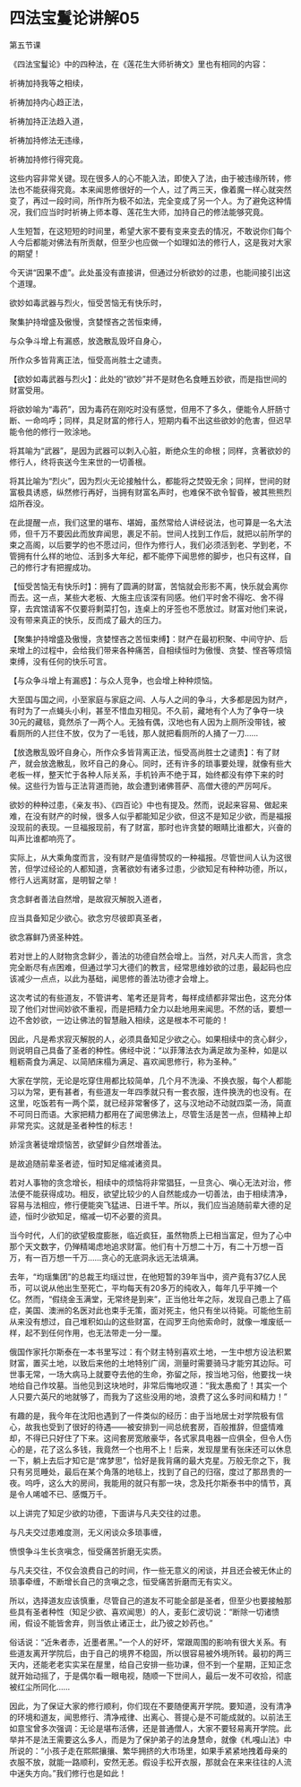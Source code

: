 # 四法宝鬘论讲解05

第五节课

《四法宝鬘论》中的四种法，在《莲花生大师祈祷文》里也有相同的内容：

祈祷加持我等之相续，

祈祷加持内心趋正法，

祈祷加持正法趋入道，

祈祷加持修法无违缘，

祈祷加持修行得究竟。

这些内容非常关键。现在很多人的心不能入法，即使入了法，由于被违缘所转，修法也不能获得究竟。本来闻思修很好的一个人，过了两三天，像着魔一样心就突然变了，再过一段时间，所作所为极不如法，完全变成了另一个人。为了避免这种情况，我们应当时时祈祷上师本尊、莲花生大师，加持自己的修法能够究竟。

人生短暂，在这短短的时间里，希望大家不要有变来变去的情况，不敢说你们每个人今后都能对佛法有所贡献，但至少也应做一个如理如法的修行人，这是我对大家的期望！

今天讲“因果不虚”。此处虽没有直接讲，但通过分析欲妙的过患，也能间接引出这个道理。

欲妙如毒武器与烈火，恒受苦恼无有快乐时，

聚集护持增盛及傲慢，贪婪悭吝之苦恒束缚，

与众争斗增上有漏惑，放逸散乱毁坏自身心，

所作众多皆背离正法，恒受高尚胜士之谴责。

【欲妙如毒武器与烈火】：此处的“欲妙”并不是财色名食睡五妙欲，而是指世间的财富受用。

将欲妙喻为“毒药”，因为毒药在刚吃时没有感觉，但用不了多久，便能令人肝肠寸断、一命呜呼；同样，具足财富的修行人，短期内看不出这些欲妙的危害，但迟早能令他的修行一败涂地。

将其喻为“武器”，是因为武器可以刺入心脏，断绝众生的命根；同样，贪著欲妙的修行人，终将丧送今生来世的一切善根。

将其比喻为“烈火”，因为烈火无论接触什么，都能将之焚毁无余；同样，世间的财富极具诱惑，纵然修行再好，当拥有财富名声时，也难保不欲令智昏，被其熊熊烈焰所吞没。

在此提醒一点，我们这里的堪布、堪姆，虽然常给人讲经说法，也可算是一名大法师，但千万不要因此而放弃闻思，裹足不前。世间人找到工作后，就把以前所学的束之高阁，以后要学的也不愿过问，但作为修行人，我们必须活到老、学到老，不管拥有什么样的地位、活到多大年纪，都不能停下闻思修的脚步，也只有这样，自己的修行才有把握成功。

【恒受苦恼无有快乐时】：拥有了圆满的财富，苦恼就会形影不离，快乐就会离你而去。这一点，某些大老板、大施主应该深有同感。他们平时舍不得吃、舍不得穿，去宾馆请客不仅要将剩菜打包，连桌上的牙签也不愿放过。财富对他们来说，没有带来真正的快乐，反而成了最大的压力。

【聚集护持增盛及傲慢，贪婪悭吝之苦恒束缚】：财产在最初积聚、中间守护、后来增上的过程中，会给我们带来各种痛苦，自相续恒时为傲慢、贪婪、悭吝等烦恼束缚，没有任何的快乐可言。

【与众争斗增上有漏惑】：与众人竞争，也会增上种种烦恼。

大至国与国之间，小至家庭与家庭之间、人与人之间的争斗，大多都是因为财产，有时为了一点蝇头小利，甚至不惜血刃相见。不久前，藏地有个人为了争夺一块30元的藏毯，竟然杀了一两个人。无独有偶，汉地也有人因为上厕所没带钱，被看厕所的人拦住不放，仅为了一毛钱，那人就把看厕所的人捅了一刀……

【放逸散乱毁坏自身心，所作众多皆背离正法，恒受高尚胜士之谴责】：有了财产，就会放逸散乱，败坏自己的身心。同时，还有许多的琐事要处理，就像有些大老板一样，整天忙于各种人际关系，手机铃声不绝于耳，始终都没有停下来的时候。这些行为皆与正法背道而驰，故会遭到诸佛菩萨、高僧大德的严厉呵斥。

欲妙的种种过患，《亲友书》、《四百论》中也有提及。然而，说起来容易、做起来难，在没有财产的时候，很多人似乎都能知足少欲，但这不是知足少欲，而是福报没现前的表现。一旦福报现前，有了财富，那时也许贪婪的眼睛比谁都大，兴奋的叫声比谁都响亮了。

实际上，从大乘角度而言，没有财产是值得赞叹的一种福报。尽管世间人认为这很苦，但学过经论的人都知道，贪著欲妙有诸多过患，少欲知足有种种功德，所以，修行人远离财富，是明智之举！

贪念鲜者善法自然增，是故寂灭解脱入道者，

应当具备知足少欲心。欲念穷尽彼即真圣者，

欲念寡鲜乃贤圣种姓。

若对世上的人财物贪念鲜少，善法的功德自然会增上。当然，对凡夫人而言，贪念完全断尽有点困难，但通过学习大德们的教言，经常思维妙欲的过患，最起码也应该减少一点点，以此为基础，闻思修的善法功德才会增上。

这次考试的有些道友，不管讲考、笔考还是背考，每样成绩都非常出色，这充分体现了他们对世间妙欲不重视，而是把精力全力以赴地用来闻思。不然的话，要想一边不舍妙欲，一边让佛法的智慧融入相续，这是根本不可能的！

因此，凡是希求寂灭解脱的人，必须具备知足少欲之心。如果相续中的贪心鲜少，则说明自己具备了圣者的种性。佛经中说：“以菲薄法衣为满足故为圣种，如是以粗粝斋食为满足、以简陋床榻为满足、喜欢闻思修行，称为圣种。”

大家在学院，无论是吃穿住用都比较简单，几个月不洗澡、不换衣服，每个人都能习以为常，更有甚者，有些道友一年四季就只有一套衣服，连件换洗的也没有。在这里，吃饭若有一两个菜，就已经非常奢侈了，这与汉地动不动就四菜一汤，简直不可同日而语。大家把精力都用在了闻思佛法上，尽管生活是苦一点，但精神上却非常充实。这就是圣者种性的标志！

娇淫贪著徒增烦恼苦，欲望鲜少自然增善法。

是故追随前辈圣者迹，恒时知足缩减诸资具。

若对人事物的贪念增长，相续中的烦恼将非常猖狂，一旦贪心、嗔心无法对治，修法便不能获得成功。相反，欲望比较少的人自然能成办一切善法，由于相续清净，容易与法相应，修行便能突飞猛进、日进千竿。所以，我们应当追随前辈大德的足迹，恒时少欲知足，缩减一切不必要的资具。

当今时代，人们的欲望极度膨胀，临近疯狂，虽然物质上已相当富足，但为了心中那个天文数字，仍殚精竭虑地追求财富。他们有十万想二十万，有二十万想一百万，有一百万想一千万……贪心的无底洞永远无法填满。

去年，“均瑶集团”的总裁王均瑶过世，在他短暂的39年当中，资产竟有37亿人民币，可以说从他出生至死亡，平均每天有20多万的纯收入，每年几乎平摊一个亿。然而，“假绕金玉满堂，无常终是到来”，正当他壮年之际，发现自己患上了癌症，美国、澳洲的名医对此也束手无策，面对死主，他只有坐以待毙。可能他生前从来没有想过，自己堆积如山的这些财富，在阎罗王向他索命时，就像一堆废纸一样，起不到任何作用，也无法带走一分一厘。

俄国作家托尔斯泰在一本书里写过：有个财主特别喜欢土地，一生中想方设法积累财富，置买土地，以致后来他的土地特别广阔，测量时需要骑马才能穷其边际。可世事无常，一场大病马上就要夺去他的生命，弥留之际，按当地习俗，他要找一块地给自己作坟墓。当他见到这块地时，非常后悔地叹道：“我太愚痴了！其实一个人只要六英尺的地就够了，而我为了这些没用的地，浪费了这么多时间和精力！”

有趣的是，我今年在沈阳也遇到了一件类似的经历：由于当地居士对学院极有信心，故我也受到了很好的待遇——被安排到一间总统套房，百般推辞，但盛情难却，不得已只好住了下来。这间套房宽敞豪华，各式家具电器一应俱全，但令人伤心的是，花了这么多钱，我竟然一个也用不上！后来，发现屋里有张床还可以休息一下，躺上去后才知它是“席梦思”，恰好是我背痛的最大克星。万般无奈之下，我只有另觅睡处，最后在某个角落的地毯上，找到了自己的归宿，度过了那昂贵的一夜。呜呼，这么大的房间，我能用的就只有那一块，念及托尔斯泰书中的情节，真是令人唏嘘不已、感慨万千。

以上讲完了知足少欲的功德，下面讲与凡夫交往的过患。

与凡夫交过患难度测，无义闲谈众多琐事缠，

愤恨争斗生长贪嗔念，恒受痛苦折磨无实质。

与凡夫交往，不仅会浪费自己的时间，作一些无意义的闲谈，并且还会被无休止的琐事牵缠，不断增长自己的贪嗔之念，恒受痛苦折磨而无有实义。

所以，选择道友应该慎重，尽管自己的道友不可能全部是圣者，但至少也要接触那些具有圣者种性（知足少欲、喜欢闻思）的人，麦彭仁波切说：“断除一切诸愦闹，假设不能皆舍弃，则当依止诸正士，此乃彼之妙药也。”

俗话说：“近朱者赤，近墨者黑。”一个人的好坏，常跟周围的影响有很大关系。有些道友离开学院后，由于自己的境界不稳固，所以很容易被外境所转。最初的两三天内，还能老老实实呆在屋里，给自己安排一些功课，但不到一个星期，正知正念就开始动摇了，于是偶尔看一眼电视，随顺一下世间人，最后一发不可收拾，彻底被红尘所同化……

因此，为了保证大家的修行顺利，你们现在不要随便离开学院。要知道，没有清净的环境和道友，闻思修行、清净戒律、出离心、菩提心是不可能成就的。以前法王如意宝曾多次强调：无论是堪布活佛，还是普通僧人，大家不要轻易离开学院。此举并不是法王需要这么多人，而是为了保护弟子的法身慧命，就像《札嘎山法》中所说的：“小孩子走在熙熙攘攘、繁华拥挤的大市场里，如果手紧紧地拽着母亲的衣服不放，就能一路顺利，安然无恙。假设手松开衣服，那就会在来来往往的人流中迷失方向。”我们修行也是如此！

